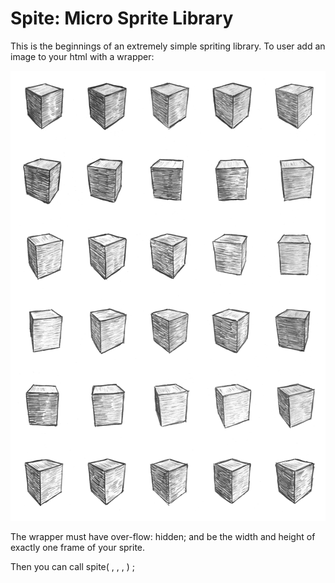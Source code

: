 # Spite: Micro Sprite Library

This is the beginnings of an extremely simple spriting library. To user add an image to your html with a wrapper:

<div class="wrapper">
  <img class="animate-sprite-sheet" src="cube.png" alt="magic" height="720" width="600">
</div>

The wrapper must have over-flow: hidden; and be the width and height of exactly one frame of your sprite.

Then you can call spite( <img class>, <wrapper>, <milliseconds between frames>, <max number of frames in your animation> ) ;



